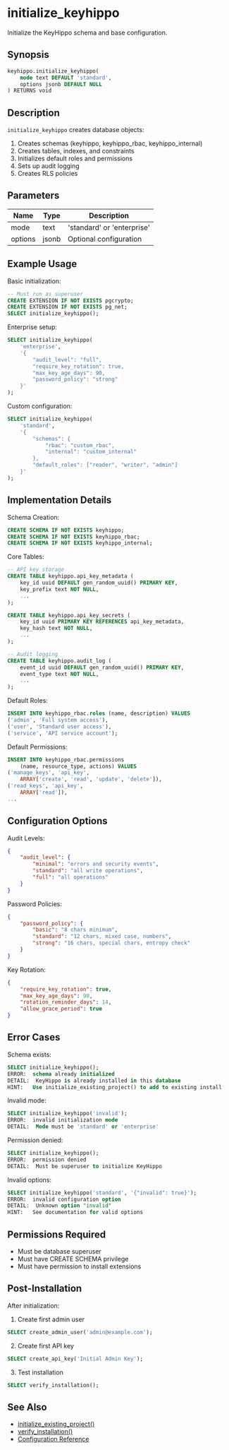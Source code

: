 # initialize_keyhippo

Initialize the KeyHippo schema and base configuration.

## Synopsis

```sql
keyhippo.initialize_keyhippo(
    mode text DEFAULT 'standard',
    options jsonb DEFAULT NULL
) RETURNS void
```

## Description

`initialize_keyhippo` creates database objects:
1. Creates schemas (keyhippo, keyhippo_rbac, keyhippo_internal)
2. Creates tables, indexes, and constraints
3. Initializes default roles and permissions
4. Sets up audit logging
5. Creates RLS policies

## Parameters

| Name | Type | Description |
|------|------|-------------|
| mode | text | 'standard' or 'enterprise' |
| options | jsonb | Optional configuration |

## Example Usage

Basic initialization:
```sql
-- Must run as superuser
CREATE EXTENSION IF NOT EXISTS pgcrypto;
CREATE EXTENSION IF NOT EXISTS pg_net;
SELECT initialize_keyhippo();
```

Enterprise setup:
```sql
SELECT initialize_keyhippo(
    'enterprise',
    '{
        "audit_level": "full",
        "require_key_rotation": true,
        "max_key_age_days": 90,
        "password_policy": "strong"
    }'
);
```

Custom configuration:
```sql
SELECT initialize_keyhippo(
    'standard',
    '{
        "schemas": {
            "rbac": "custom_rbac",
            "internal": "custom_internal"
        },
        "default_roles": ["reader", "writer", "admin"]
    }'
);
```

## Implementation Details

Schema Creation:
```sql
CREATE SCHEMA IF NOT EXISTS keyhippo;
CREATE SCHEMA IF NOT EXISTS keyhippo_rbac;
CREATE SCHEMA IF NOT EXISTS keyhippo_internal;
```

Core Tables:
```sql
-- API key storage
CREATE TABLE keyhippo.api_key_metadata (
    key_id uuid DEFAULT gen_random_uuid() PRIMARY KEY,
    key_prefix text NOT NULL,
    ...
);

CREATE TABLE keyhippo.api_key_secrets (
    key_id uuid PRIMARY KEY REFERENCES api_key_metadata,
    key_hash text NOT NULL,
    ...
);

-- Audit logging
CREATE TABLE keyhippo.audit_log (
    event_id uuid DEFAULT gen_random_uuid() PRIMARY KEY,
    event_type text NOT NULL,
    ...
);
```

Default Roles:
```sql
INSERT INTO keyhippo_rbac.roles (name, description) VALUES
('admin', 'Full system access'),
('user', 'Standard user access'),
('service', 'API service account');
```

Default Permissions:
```sql
INSERT INTO keyhippo_rbac.permissions 
    (name, resource_type, actions) VALUES
('manage_keys', 'api_key', 
    ARRAY['create', 'read', 'update', 'delete']),
('read_keys', 'api_key', 
    ARRAY['read']),
...
```

## Configuration Options

Audit Levels:
```json
{
    "audit_level": {
        "minimal": "errors and security events",
        "standard": "all write operations",
        "full": "all operations"
    }
}
```

Password Policies:
```json
{
    "password_policy": {
        "basic": "8 chars minimum",
        "standard": "12 chars, mixed case, numbers",
        "strong": "16 chars, special chars, entropy check"
    }
}
```

Key Rotation:
```json
{
    "require_key_rotation": true,
    "max_key_age_days": 90,
    "rotation_reminder_days": 14,
    "allow_grace_period": true
}
```

## Error Cases

Schema exists:
```sql
SELECT initialize_keyhippo();
ERROR:  schema already initialized
DETAIL:  KeyHippo is already installed in this database
HINT:   Use initialize_existing_project() to add to existing install
```

Invalid mode:
```sql
SELECT initialize_keyhippo('invalid');
ERROR:  invalid initialization mode
DETAIL:  Mode must be 'standard' or 'enterprise'
```

Permission denied:
```sql
SELECT initialize_keyhippo();
ERROR:  permission denied
DETAIL:  Must be superuser to initialize KeyHippo
```

Invalid options:
```sql
SELECT initialize_keyhippo('standard', '{"invalid": true}');
ERROR:  invalid configuration option
DETAIL:  Unknown option "invalid"
HINT:   See documentation for valid options
```

## Permissions Required

- Must be database superuser
- Must have CREATE SCHEMA privilege
- Must have permission to install extensions

## Post-Installation

After initialization:
1. Create first admin user
```sql
SELECT create_admin_user('admin@example.com');
```

2. Create first API key
```sql
SELECT create_api_key('Initial Admin Key');
```

3. Test installation
```sql
SELECT verify_installation();
```

## See Also

- [initialize_existing_project()](initialize_existing_project.md)
- [verify_installation()](verify_installation.md)
- [Configuration Reference](../config.md)
